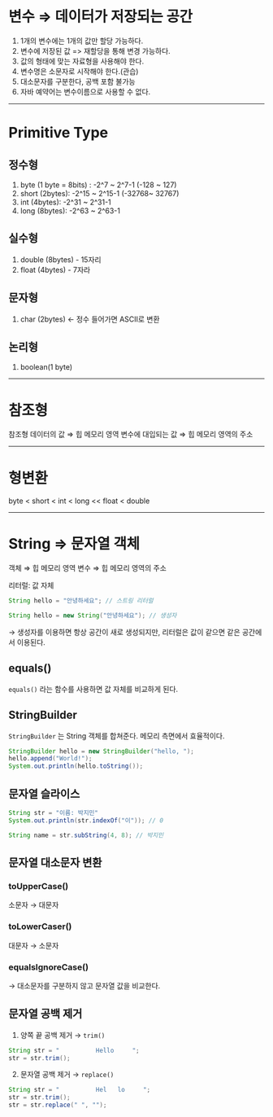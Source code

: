#  변수 ⇒ 데이터가 저장되는 공간

1. 1개의 변수에는 1개의 값만 할당 가능하다.
2. 변수에 저장된 값 => 재할당을 통해 변경 가능하다.
3. 값의 형태에 맞는 자료형을 사용해야 한다.
4. 변수명은 소문자로 시작해야 한다.(관습)
5. 대소문자를 구분한다, 공백 포함 불가능
6. 자바 예약어는 변수이름으로 사용할 수 없다.

---
# Primitive Type
## 정수형
1. byte (1 byte = 8bits) : -2^7 ~ 2^7-1 (-128 ~ 127)
2. short (2bytes): -2^15 ~ 2^15-1 (-32768~ 32767)
3. int (4bytes): -2^31 ~ 2^31-1
4. long (8bytes): -2^63 ~ 2^63-1

## 실수형
1. double (8bytes) - 15자리
2. float (4bytes) - 7자라

## 문자형
1. char (2bytes) ← 정수 들어가면 ASCII로 변환

## 논리형
1. boolean(1 byte)

---
#  참조형
참조형 데이터의 값 ⇒ 힙 메모리 영역
변수에 대입되는 값 ⇒ 힙 메모리 영역의 주소 

---
# 형변환
byte < short < int < long << float < double

---
# String ⇒ 문자열 객체
객체 ⇒ 힙 메모리 영역
변수 ⇒ 힙 메모리 영역의 주소

리터럴: 값 자체

```java
String hello = "안녕하세요"; // 스트링 리터럴
```

```java
String hello = new String("안녕하세요"); // 생성자
```
→ 생성자를 이용하면 항상 공간이 새로 생성되지만, 리터럴은 값이 같으면 같은 공간에서 이용된다.

## equals()
`equals()` 라는 함수를 사용하면 값 자체를 비교하게 된다.

## StringBuilder
`StringBuilder` 는 String 객체를 합쳐준다.
메모리 측면에서 효율적이다.
```java
StringBuilder hello = new StringBuilder("hello, ");
hello.append("World!");
System.out.println(hello.toString());
```

## 문자열 슬라이스
```java
String str = "이름: 박지민"
System.out.println(str.indexOf("이")); // 0

String name = str.subString(4, 8); // 박지민
```

## 문자열 대소문자 변환
### toUpperCase()
소문자 → 대문자

### toLowerCaser()
대문자 → 소문자

### equalsIgnoreCase()
→ 대소문자를 구분하지 않고 문자열 값을 비교한다.

## 문자열 공백 제거
1. 양쪽 끝 공백 제거 → `trim()`
```java
String str = "          Hello     ";
str = str.trim();
```

2. 문자열 공백 제거 → `replace()`
```java
String str = "          Hel   lo     ";
str = str.trim();
str = str.replace(" ", "");
```